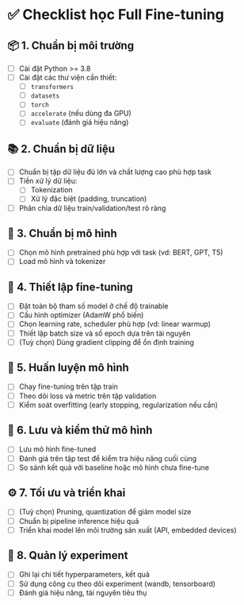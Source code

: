 # ✅ Checklist học Full Fine-tuning

## 📦 1. Chuẩn bị môi trường
- [ ] Cài đặt Python >= 3.8
- [ ] Cài đặt các thư viện cần thiết:
  - [ ] `transformers`
  - [ ] `datasets`
  - [ ] `torch`
  - [ ] `accelerate` (nếu dùng đa GPU)
  - [ ] `evaluate` (đánh giá hiệu năng)

## 📚 2. Chuẩn bị dữ liệu
- [ ] Chuẩn bị tập dữ liệu đủ lớn và chất lượng cao phù hợp task
- [ ] Tiền xử lý dữ liệu:
  - [ ] Tokenization
  - [ ] Xử lý đặc biệt (padding, truncation)
- [ ] Phân chia dữ liệu train/validation/test rõ ràng

## 🧠 3. Chuẩn bị mô hình
- [ ] Chọn mô hình pretrained phù hợp với task (vd: BERT, GPT, T5)
- [ ] Load mô hình và tokenizer

## 🔧 4. Thiết lập fine-tuning
- [ ] Đặt toàn bộ tham số model ở chế độ trainable
- [ ] Cấu hình optimizer (AdamW phổ biến)
- [ ] Chọn learning rate, scheduler phù hợp (vd: linear warmup)
- [ ] Thiết lập batch size và số epoch dựa trên tài nguyên
- [ ] (Tuỳ chọn) Dùng gradient clipping để ổn định training

## 🚀 5. Huấn luyện mô hình
- [ ] Chạy fine-tuning trên tập train
- [ ] Theo dõi loss và metric trên tập validation
- [ ] Kiểm soát overfitting (early stopping, regularization nếu cần)

## 💾 6. Lưu và kiểm thử mô hình
- [ ] Lưu mô hình fine-tuned
- [ ] Đánh giá trên tập test để kiểm tra hiệu năng cuối cùng
- [ ] So sánh kết quả với baseline hoặc mô hình chưa fine-tune

## ⚙️ 7. Tối ưu và triển khai
- [ ] (Tuỳ chọn) Pruning, quantization để giảm model size
- [ ] Chuẩn bị pipeline inference hiệu quả
- [ ] Triển khai model lên môi trường sản xuất (API, embedded devices)

## 📁 8. Quản lý experiment
- [ ] Ghi lại chi tiết hyperparameters, kết quả
- [ ] Sử dụng công cụ theo dõi experiment (wandb, tensorboard)
- [ ] Đánh giá hiệu năng, tài nguyên tiêu thụ
